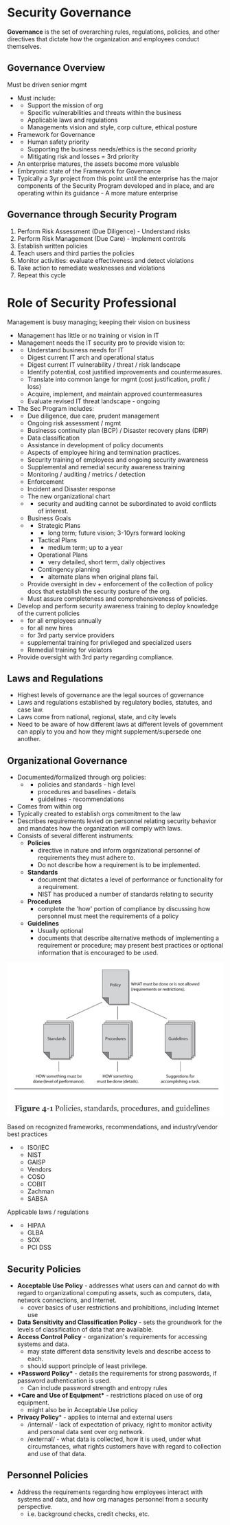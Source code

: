 # Security Governance

**Governance** is the set of overarching rules, regulations, policies, and other directives that dictate how the organization and employees conduct themselves.

## Governance Overview

Must be driven senior mgmt

* Must include:
* * Support the mission of org
  * Specific vulnerabilities and threats within the business
  * Applicable laws and regulations
  * Managements vision and style, corp culture, ethical posture
* Framework for Governance
* * Human safety priority
  * Supporting the business needs/ethics is the second priority
  * Mitigating risk and losses = 3rd priority
* An enterprise matures, the assets become more valuable
* Embryonic state of the Framework for Governance
* Typically a 3yr project from this point until the enterprise has the major components of the Security Program developed and in place, and are operating within its guidance - A more mature enterprise

## Governance through Security Program

1. Perform Risk Assessment \(Due Diligence\) - Understand risks
2. Perform Risk Management \(Due Care\) - Implement controls
3. Establish written policies
4. Teach users and third parties the policies
5. Monitor activities: evaluate effectiveness and detect violations
6. Take action to remediate weaknesses and violations
7. Repeat this cycle

# Role of Security Professional

Management is busy managing; keeping their vision on business

* Management has little or no training or vision in IT
* Management needs the IT security pro to provide vision to:
* * Understand business needs for IT
  * Digest current IT arch and operational status
  * Digest current IT vulnerability / threat / risk landscape
  * Identify potential, cost justified improvements and countermeasures.
  * Translate into common lange for mgmt \(cost justification, profit / loss\)
  * Acquire, implement, and maintain approved countermeasures
  * Evaluate revised IT threat landscape - ongoing
* The Sec Program includes:
* * Due diligence, due care, prudent management
  * Ongoing risk assessment / mgmt
  * Businesss continuity plan \(BCP\) / Disaster recovery plans \(DRP\)
  * Data classification
  * Assistance in development of policy documents
  * Aspects of employee hiring and termination practices.
  * Security training of employees and ongoing security awareness
  * Supplemental and remedial security awareness training
  * Monitoring / auditing / metrics / detection
  * Enforcement
  * Incident and Disaster response
  * The new organizational chart
  * * security and auditing cannot be subordinated to avoid conflicts of interest.
  * Business Goals
  * * Strategic Plans
    * * long term; future vision; 3-10yrs forward looking
    * Tactical Plans
    * * medium term; up to a year
    * Operational Plans
    * * very detailed, short term, daily objectives
    * Contingency planning
    * * alternate plans when original plans fail.
  * Provide oversight in dev + enforcement of the collection of policy docs that establish the security posture of the org.
  * Must assure completeness and comprehensiveness of policies.
* Develop and perform security awareness training to deploy knowledge of the current policies
* * for all employees annually
  * for all new hires
  * for 3rd party service providers
  * supplemental training for privileged and specialized users
  * Remedial training for violators
* Provide oversight with 3rd party regarding compliance.

## Laws and Regulations

* Highest levels of governance are the legal sources of governance
* Laws and regulations established by regulatory bodies, statutes, and case law.
* Laws come from national, regional, state, and city levels
* Need to be aware of how different laws at different levels of government can apply to you and how they might supplement/supersede one another.

## Organizational Governance

* Documented/formalized through org policies:
  * * policies and standards - high level
    * procedures and baselines - details
    * guidelines - recommendations
* Comes from within org
* Typically created to establish orgs commitment to the law
* Describes requirements levied on personnel relating security behavior and mandates how the organization will comply with laws.
* Consists of several different instruments:
  * **Policies**
    * directive in nature and inform organizational personnel of requirements they must adhere to.
    * Do not describe how a requirement is to be implemented.
  * **Standards**
    * document that dictates a level of performance or functionality for a requirement.
    * NIST has produced a number of standards relating to security
  * **Procedures**
    * complete the 'how' portion of compliance by discussing how personnel must meet the requirements of a policy
  * **Guidelines**
    * Usually optional
    * documents that describe alternative methods of implementing a requirement or procedure; may present best practices or optional information that is encouraged to be used.

![](/assets/gov-1.png)

Based on recognized frameworks, recommendations, and industry/vendor best practices

* * ISO/IEC
  * NIST
  * GAISP
  * Vendors
  * COSO
  * COBIT
  * Zachman
  * SABSA

Applicable laws / regulations

* * HIPAA
  * GLBA
  * SOX
  * PCI DSS



## Security Policies

* **Acceptable Use Policy** - addresses what users can and cannot do with regard to organizational computing assets, such as computers, data, network connections, and Internet.
  * cover basics of user restrictions and prohibitions, including Internet use
* **Data Sensitivity and Classification Policy** - sets the groundwork for the levels of classification of data that are available.
* **Access Control Policy** - organization's requirements for accessing systems and data.
  * may state different data sensitivity levels and describe access to each.
  * should support principle of least privilege.
* **\*Password Policy\*** - details the requirements for strong passwords, if password authentication is used.
  * Can include password strength and entropy rules
* **\*Care and Use of Equipment\*** - restrictions placed on use of org equipment.
  * might also be in Acceptable Use policy
* **Privacy Policy**\* - applies to internal and external users
  * /internal/ - lack of expectation of privacy, right to monitor activity and personal data sent over org network.
  * /external/ - what data is collected, how it is used, under what circumstances, what rights customers have with regard to collection and use of that data.

## Personnel Policies

* Address the requirements regarding how employees interact with systems and data, and how org manages personnel from a security perspective. 
  * i.e. background checks, credit checks, etc.




